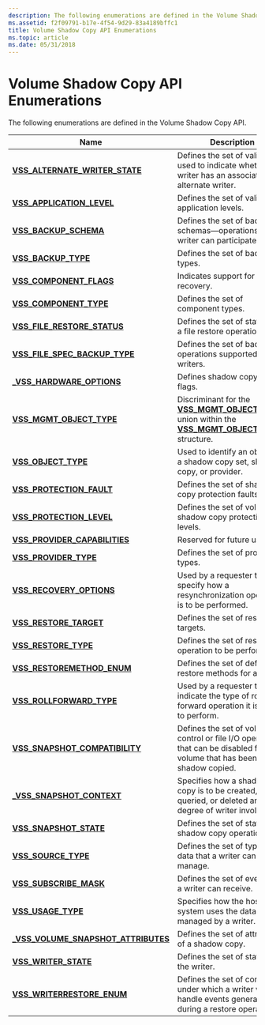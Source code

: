```yaml
---
description: The following enumerations are defined in the Volume Shadow Copy API.
ms.assetid: f2f09791-b17e-4f54-9d29-83a4189bffc1
title: Volume Shadow Copy API Enumerations
ms.topic: article
ms.date: 05/31/2018
---
```


# Volume Shadow Copy API Enumerations

The following enumerations are defined in the Volume Shadow Copy API.



| Name                                                                           | Description                                                                                                                                                        |
|--------------------------------------------------------------------------------|--------------------------------------------------------------------------------------------------------------------------------------------------------------------|
| [**VSS\_ALTERNATE\_WRITER\_STATE**](/windows/desktop/api/VsWriter/ne-vswriter-vss_alternate_writer_state)            | Defines the set of valid states used to indicate whether a writer has an associated alternate writer.                                                              |
| [**VSS\_APPLICATION\_LEVEL**](/windows/desktop/api/Vss/ne-vss-vss_application_level)                       | Defines the set of valid application levels.                                                                                                                       |
| [**VSS\_BACKUP\_SCHEMA**](/windows/desktop/api/Vss/ne-vss-vss_backup_schema)                               | Defines the set of backup schemas—operations a writer can participate in.                                                                                          |
| [**VSS\_BACKUP\_TYPE**](/windows/desktop/api/Vss/ne-vss-vss_backup_type)                                   | Defines the set of backup types.                                                                                                                                   |
| [**VSS\_COMPONENT\_FLAGS**](/windows/desktop/api/VsWriter/ne-vswriter-vss_component_flags)                           | Indicates support for auto-recovery.                                                                                                                               |
| [**VSS\_COMPONENT\_TYPE**](/windows/desktop/api/VsWriter/ne-vswriter-vss_component_type)                             | Defines the set of component types.                                                                                                                                |
| [**VSS\_FILE\_RESTORE\_STATUS**](/windows/desktop/api/VsWriter/ne-vswriter-vss_file_restore_status)                  | Defines the set of statuses of a file restore operation.                                                                                                           |
| [**VSS\_FILE\_SPEC\_BACKUP\_TYPE**](/windows/desktop/api/Vss/ne-vss-vss_file_spec_backup_type)             | Defines the set of backup operations supported by writers.                                                                                                         |
| [**\_VSS\_HARDWARE\_OPTIONS**](/windows/desktop/api/Vss/ne-vss-vss_hardware_options)                      | Defines shadow copy LUN flags.                                                                                                                                     |
| [**VSS\_MGMT\_OBJECT\_TYPE**](/windows/desktop/api/VsMgmt/ne-vsmgmt-vss_mgmt_object_type)                        | Discriminant for the [**VSS\_MGMT\_OBJECT\_UNION**](/openspecs/windows_protocols/ms-scmp/63b53947-2649-4eac-a883-498f77361396) union within the [**VSS\_MGMT\_OBJECT\_PROP**](/windows/desktop/api/VsMgmt/ns-vsmgmt-vss_mgmt_object_prop) structure. |
| [**VSS\_OBJECT\_TYPE**](/windows/desktop/api/Vss/ne-vss-vss_object_type)                                   | Used to identify an object as a shadow copy set, shadow copy, or provider.                                                                                         |
| [**VSS\_PROTECTION\_FAULT**](/windows/desktop/api/VsMgmt/ne-vsmgmt-vss_protection_fault)                         | Defines the set of shadow copy protection faults.                                                                                                                  |
| [**VSS\_PROTECTION\_LEVEL**](/windows/desktop/api/VsMgmt/ne-vsmgmt-vss_protection_level)                         | Defines the set of volume shadow copy protection levels.                                                                                                           |
| [**VSS\_PROVIDER\_CAPABILITIES**](/windows/desktop/api/vss/ne-vss-vss_provider_capabilities)              | Reserved for future use.                                                                                                                                           |
| [**VSS\_PROVIDER\_TYPE**](/windows/desktop/api/Vss/ne-vss-vss_provider_type)                               | Defines the set of provider types.                                                                                                                                 |
| [**VSS\_RECOVERY\_OPTIONS**](/windows/desktop/api/Vss/ne-vss-vss_recovery_options)                         | Used by a requester to specify how a resynchronization operation is to be performed.                                                                               |
| [**VSS\_RESTORE\_TARGET**](/windows/desktop/api/VsWriter/ne-vswriter-vss_restore_target)                             | Defines the set of restore targets.                                                                                                                                |
| [**VSS\_RESTORE\_TYPE**](/windows/desktop/api/Vss/ne-vss-vss_restore_type)                                 | Defines the set of restore operation to be performed.                                                                                                              |
| [**VSS\_RESTOREMETHOD\_ENUM**](/windows/desktop/api/VsWriter/ne-vswriter-vss_restoremethod_enum)                     | Defines the set of default file restore methods for a writer.                                                                                                      |
| [**VSS\_ROLLFORWARD\_TYPE**](/windows/desktop/api/Vss/ne-vss-vss_rollforward_type)                         | Used by a requester to indicate the type of roll-forward operation it is about to perform.                                                                         |
| [**VSS\_SNAPSHOT\_COMPATIBILITY**](/windows/desktop/api/Vss/ne-vss-vss_snapshot_compatibility)             | Defines the set of volume control or file I/O operations that can be disabled for a volume that has been shadow copied.                                            |
| [**\_VSS\_SNAPSHOT\_CONTEXT**](/windows/desktop/api/Vss/ne-vss-vss_snapshot_context)                      | Specifies how a shadow copy is to be created, queried, or deleted and the degree of writer involvement.                                                            |
| [**VSS\_SNAPSHOT\_STATE**](/windows/desktop/api/Vss/ne-vss-vss_snapshot_state)                             | Defines the set of states of a shadow copy operation.                                                                                                              |
| [**VSS\_SOURCE\_TYPE**](/windows/desktop/api/VsWriter/ne-vswriter-vss_source_type)                                   | Defines the set of types of data that a writer can manage.                                                                                                         |
| [**VSS\_SUBSCRIBE\_MASK**](/windows/desktop/api/VsWriter/ne-vswriter-vss_subscribe_mask)                             | Defines the set of events that a writer can receive.                                                                                                               |
| [**VSS\_USAGE\_TYPE**](/windows/desktop/api/VsWriter/ne-vswriter-vss_usage_type)                                     | Specifies how the host system uses the data managed by a writer.                                                                                                   |
| [**\_VSS\_VOLUME\_SNAPSHOT\_ATTRIBUTES**](/windows/desktop/api/Vss/ne-vss-vss_volume_snapshot_attributes) | Defines the set of attributes of a shadow copy.                                                                                                                    |
| [**VSS\_WRITER\_STATE**](/windows/desktop/api/Vss/ne-vss-vss_writer_state)                                 | Defines the set of states of the writer.                                                                                                                           |
| [**VSS\_WRITERRESTORE\_ENUM**](/windows/desktop/api/VsWriter/ne-vswriter-vss_writerrestore_enum)                     | Defines the set of conditions under which a writer will handle events generated during a restore operation.                                                        |



 

 

 




